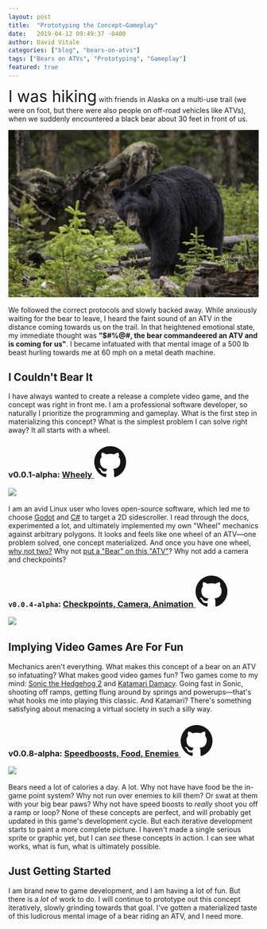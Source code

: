 ```yaml
---
layout: post
title:  "Prototyping the Concept—Gameplay"
date:   2019-04-12 09:49:37 -0400
author: David Vitale
categories: ["blog", "bears-on-atvs"]
tags: ["Bears on ATVs", "Prototyping", "Gameplay"]
featured: true
---
```


<p><font size="6">I was hiking</font> with friends in Alaska on a multi-use trail (we were on foot, but there were also people on off-road vehicles like ATVs), when we suddenly encountered a black bear about 30 feet in front of us.</p>
<img src="/assets/black-bear.jpg">
<br>
<p>We followed the correct protocols and slowly backed away. While anxiously waiting for the bear to leave, I heard the faint sound of an ATV in the distance coming towards us on the trail. In that heightened emotional state, my immediate thought was <b>"$#%@#, the bear commandeered an ATV and is coming for us"</b>. I became infatuated with that mental image of a 500 lb beast hurling towards me at 60 mph on a metal death machine.</p>

<h2>I Couldn't Bear It</h2>

<p>I have always wanted to create a release a complete video game, and the concept was right in front me. I am a professional software developer, so naturally I prioritize the programming and gameplay. What is the first step in materializing this concept? What is the simplest problem I can solve right away? It all starts with a wheel.<br>

<div class="github-link"><h3>v0.0.1-alpha: <b><a href="https://github.com/ludditegames/bears_on_atvs/releases/tag/v0.0.1-alpha">Wheely <img src="/assets/github_64_noborder.png"></a></b></h3></div>

<img src="https://user-images.githubusercontent.com/18691334/39685328-74e52de2-5187-11e8-8a30-ef4bdbaf5f25.gif">
<br>
<p>I am an avid Linux user who loves open-source software, which led me to choose <a href="https://godotengine.org/">Godot</a> and <a href="https://godotengine.org/article/introducing-csharp-godot">C#</a> to target a 2D sidescroller. I read through the docs, experimented a lot, and ultimately implemented my own "Wheel" mechanics against arbitrary polygons. It looks and feels like one wheel of an ATV&mdash;one problem solved, one concept materialized. And once you have one wheel, <a href="https://github.com/ludditegames/bears_on_atvs/releases/tag/v0.0.2-alpha">why not two?</a> Why not <a href="https://github.com/ludditegames/bears_on_atvs/releases/tag/v0.0.3-alpha">put a "Bear" on this "ATV"</a>? Why not add a camera and checkpoints?</p>

<div class="github-link"><h3><code>v0.0.4-alpha</code>: <a href="https://github.com/ludditegames/bears_on_atvs/releases/tag/v0.0.4-alpha">Checkpoints, Camera, Animation <img src="/assets/github_64_noborder.png"></a></h3></div>

<img src="https://user-images.githubusercontent.com/18691334/50744016-2277c100-11e4-11e9-98f9-4f7e797ff3e8.gif">
<br>

<h2>Implying Video Games Are For Fun</h2>

<p>Mechanics aren't everything. What makes this concept of a bear on an ATV so infatuating? What makes good video games fun? Two games come to my mind: <a href="https://en.wikipedia.org/wiki/Sonic_the_Hedgehog_2">Sonic the Hedgehog 2</a> and <a href="https://en.wikipedia.org/wiki/Katamari_Damacy">Katamari Damacy</a>. Going fast in Sonic, shooting off ramps, getting flung around by springs and powerups&mdash;that's what hooks me into playing this classic. And Katamari? There's something satisfying about menacing a virtual society in such a silly way.</p>

<div class="github-link"><h3>v0.0.8-alpha: <b><a href="https://github.com/ludditegames/bears_on_atvs/releases/tag/v0.0.8-alpha">Speedboosts, Food, Enemies <img src="/assets/github_64_noborder.png"></a></b></h3></div>

<img src="https://user-images.githubusercontent.com/18691334/54767981-4421fb00-4bcc-11e9-867a-dbb5ee87af64.gif">

<p>Bears need a lot of calories a day. A lot. Why not have have food be the in-game point system? Why not run over enemies to kill them? Or swat at them with your big bear paws? Why not have speed boosts to <i>really</i> shoot you off a ramp or loop? None of these concepts are perfect, and will probably get updated in this game's development cycle. But each iterative development starts to paint a more complete picture. I haven't made a single serious sprite or graphic yet, but I can <i>see</i> these concepts in action. I can see what works, what is fun, what is ultimately possible.</p>

<h2>Just Getting Started</h2>

<p>I am brand new to game development, and I am having a lot of fun. But there is a <i>lot</i> of work to do. I will continue to prototype out this concept iteratively, slowly grinding towards that goal. I've gotten a materialized taste of this ludicrous mental image of a bear riding an ATV, and I need more.


